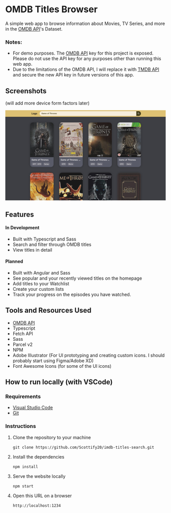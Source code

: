 # OMDB Titles Browser
A simple web app to browse information about Movies, TV Series, and more in the [OMDB API](https://www.omdbapi.com/ "OMDB API's Website")'s Dataset.

### Notes:
* For demo purposes. The [OMDB API](https://www.omdbapi.com/ "OMDB API's Website")
 key for this project is exposed. Please do not use the API key for any purposes other than running this web app.
* Due to the limitations of the OMDB API, I will replace it with [TMDB API](https://developer.themoviedb.org/docs/getting-started "TMDB API Section") and secure the new API key in future versions of this app.

## Screenshots
(will add more device form factors later)

![screenshot preview](/assets/screenshots/temp-screenshot.jpg "screenshot preview")

## Features
#### In Development
* Built with Typescript and Sass
* Search and filter through OMDB titles
* View titles in detail

#### Planned
* Built with Angular and Sass
* See popular and your recently viewed titles on the homepage
* Add titles to your Watchlist
* Create your custom lists
* Track your progress on the episodes you have watched.

## Tools and Resources Used
* [OMDB API](https://www.omdbapi.com/ "OMDB API's Website")
* Typescript
* Fetch API
* Sass
* Parcel v2
* NPM
* Adobe Illustrator (For UI prototyping and creating custom icons. I should probably start using Figma/Adobe XD)
* Font Awesome Icons (for some of the UI icons)

## How to run locally (with VSCode)
### Requirements
* [Visual Studio Code](https://code.visualstudio.com/ "VS Code's Homepage")
* [Git](https://git-scm.com/downloads "Git Downloads Section")
### Instructions
1. Clone the repository to your machine
   ```
   git clone https://github.com/Scottify20/imdb-titles-search.git
   ```
2. Install the dependencies
   ```
   npm install
   ```
3. Serve the website locally
   ```
   npm start
   ```
4. Open this URL on a browser
   ```
   http://localhost:1234
   ```

